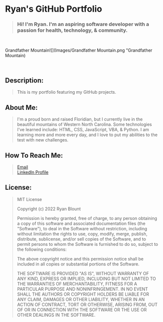 <!---
RyanBlount-2/RyanBlount-2 is a ✨ special ✨ repository because its `README.md` (this file) appears on your GitHub profile.
You can click the Preview link to take a look at your changes.
--->

# Ryan's GitHub Portfolio

> ### Hi! I'm Ryan. I'm an aspiring software developer with a passion for health, technology, & community.

<br>

Grandfather Mountain![](Images/Grandfather Mountain.png "Grandfather Mountain)

<br>

## Description:

> This is my portfolio featuring my GitHub projects.

## **About Me:**

> I'm a proud born and raised Floridian, but I currently live in the beautiful mountains of Western North Carolina. Some technologies I've learned include: HTML, CSS, JavaScript, VBA, & Python. I am learning more and more every day, and I love to put my abilities to the test with new challenges.

## **How To Reach Me:**

> [Email](blountr2@gmail.com)  
> [LinkedIn Profile](linkedin.com/in/ryan-blount-6a9758230)  
   
## **License:**

>    MIT License
>
>    Copyright (c) 2022 Ryan Blount
>
>    Permission is hereby granted, free of charge, to any person obtaining a copy
>    of this software and associated documentation files (the "Software"), to deal
>    in the Software without restriction, including without limitation the rights
>    to use, copy, modify, merge, publish, distribute, sublicense, and/or sell
>    copies of the Software, and to permit persons to whom the Software is
>    furnished to do so, subject to the following conditions:
>
>    The above copyright notice and this permission notice shall be included in all
>    copies or substantial portions of the Software.
>
>    THE SOFTWARE IS PROVIDED "AS IS", WITHOUT WARRANTY OF ANY KIND, EXPRESS OR
>    IMPLIED, INCLUDING BUT NOT LIMITED TO THE WARRANTIES OF MERCHANTABILITY,
>    FITNESS FOR A PARTICULAR PURPOSE AND NONINFRINGEMENT. IN NO EVENT SHALL THE
>    AUTHORS OR COPYRIGHT HOLDERS BE LIABLE FOR ANY CLAIM, DAMAGES OR OTHER
>    LIABILITY, WHETHER IN AN ACTION OF CONTRACT, TORT OR OTHERWISE, ARISING FROM,
>    OUT OF OR IN CONNECTION WITH THE SOFTWARE OR THE USE OR OTHER DEALINGS IN THE
>    SOFTWARE.

